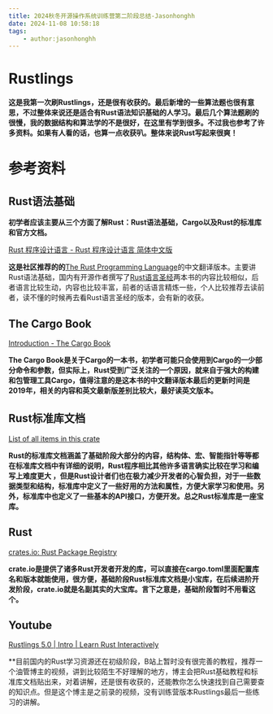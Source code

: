 ```yaml
---
title: 2024秋冬开源操作系统训练营第二阶段总结-Jasonhonghh
date: 2024-11-08 10:58:18
tags:
    - author:jasonhonghh
---
```

# Rustlings

**这是我第一次刷Rustlings，还是很有收获的。最后新增的一些算法题也很有意思，不过整体来说还是适合有Rust语法知识基础的人学习。最后几个算法题刷的很慢，我的数据结构和算法学的不是很好，在这里有学到很多。不过我也参考了许多资料。如果有人看的话，也算一点收获叭。整体来说Rust写起来很爽！**

# 参考资料

## Rust语法基础

**初学者应该主要从三个方面了解Rust：Rust语法基础，Cargo以及Rust的标准库和官方文档。**

[Rust 程序设计语言 - Rust 程序设计语言 简体中文版](https://kaisery.github.io/trpl-zh-cn/)

**这是社区推荐的的**[The Rust Programming Language](https://doc.rust-lang.org/stable/book/#the-rust-programming-language)的中文翻译版本。主要讲Rust语法基础，国内有开源作者撰写了[Rust语言圣经](https://course.rs/about-book.html)两本书的内容比较相似，后者语言比较生动，内容也比较丰富，前者的话语言精炼一些，个人比较推荐去读前者，读不懂的时候再去看Rust语言圣经的版本，会有新的收获。

## The Cargo Book

[Introduction - The Cargo Book](https://doc.rust-lang.org/stable/cargo/)

**The Cargo Book是关于Cargo的一本书，初学者可能只会使用到Cargo的一少部分命令和参数，但实际上，Rust受到广泛关注的一个原因，就来自于强大的构建和包管理工具Cargo，值得注意的是这本书的中文翻译版本最后的更新时间是2019年，相关的内容和英文最新版差别比较大，最好读英文版本。**

## Rust标准库文档

[List of all items in this crate](https://doc.rust-lang.org/std/all.html)

**Rust的标准库文档涵盖了基础阶段大部分的内容，结构体、宏、智能指针等等都在标准库文档中有详细的说明，Rust程序相比其他许多语言确实比较在学习和编写上难度更大 ，但是Rust设计者们也在极力减少开发者的心智负担，对于一些数据类型和结构，标准库中定义了一些好用的方法和属性，方便大家学习和使用。另外，标准库中也定义了一些基本的API接口，方便开发。总之Rust标准库是一座宝库。**

## Rust

[crates.io: Rust Package Registry](https://crates.io/)

**crate.io是提供了诸多Rust开发者开发的库，可以直接在cargo.toml里面配置库名和版本就能使用，很方便，基础阶段Rust标准库文档是小宝库，在后续进阶开发阶段，crate.io就是名副其实的大宝库。言下之意是，基础阶段暂时不用看这个。**

## Youtube

[Rustlings 5.0 | Intro | Learn Rust Interactively](https://www.youtube.com/watch?v=ogCvZC-o0ms&list=PLNZe95GmIRd_lrbSdcjCT2V7uG4pVhn0S)

**目前国内的Rust学习资源还在初级阶段，B站上暂时没有很完善的教程，推荐一个油管博主的视频，讲到比较陌生不好理解的地方，博主会把Rust基础教程和标准库文档贴出来，对着讲解，还是很有收获的，还能教你怎么快速找到自己需要查的知识点。但是这个博主是之前录的视频，没有训练营版本Rustlings最后一些练习的讲解。
